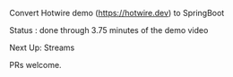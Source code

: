 Convert Hotwire demo (https://hotwire.dev) to SpringBoot

Status : done through 3.75 minutes of the demo video

Next Up: Streams

PRs welcome.
